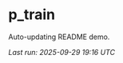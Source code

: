 # p_train

Auto-updating README demo.

<!--START_SECTION:status-->
_Last run: 2025-09-29 19:16 UTC_
<!--END_SECTION:status-->
























































































































































































































































































































































































































































































































































































































































































































































































































































































































































